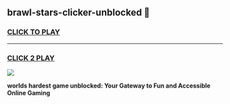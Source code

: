
## brawl-stars-clicker-unblocked 👋
<h3>
<a href="https://premium.freeplayer.one?title=brawl-stars-clicker-unblocked&ref=14F">CLICK TO PLAY</a></h3>
<hr>

<h3>
<a href="https://premium.freeplayer.one?title=brawl-stars-clicker-unblocked&ref=14F">CLICK 2 PLAY</a>
  
</h3>

<a href="https://premium.freeplayer.one?title=brawl-stars-clicker-unblocked&ref=12F/"><img src="https://clearcache.store/games.png"></a>


**worlds hardest game unblocked: Your Gateway to Fun and Accessible Online Gaming**

